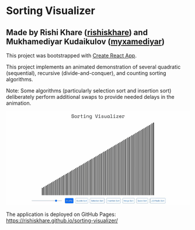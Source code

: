 # Sorting Visualizer

## Made by Rishi Khare ([rishiskhare](https://github.com/rishiskhare)) and Mukhamediyar Kudaikulov ([myxamediyar](https://github.com/myxamediyar))

This project was bootstrapped with [Create React App](https://github.com/facebook/create-react-app]).

This project implements an animated demonstration of several quadratic (sequential), recursive (divide-and-conquer), and counting sorting algorithms.

Note: Some algorithms (particularly selection sort and insertion sort) deliberately perform additional swaps to provide needed delays in the animation.

![Merge Sort Demo](./public/sorting-demo.gif)

The application is deployed on GitHub Pages: https://rishiskhare.github.io/sorting-visualizer/
